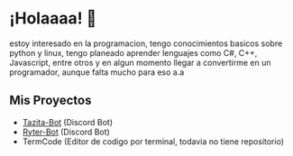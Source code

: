 # ¡Holaaaa! 🐇
estoy interesado en la programacion, tengo conocimientos basicos sobre python y linux, tengo planeado aprender lenguajes como C#, C++, Javascript, entre otros y en algun momento llegar a convertirme en un programador, aunque falta mucho para eso a.a

## Mis Proyectos
- [Tazita-Bot](https://github.com/Angelconejito/Tazita-Bot) (Discord Bot)
- [Ryter-Bot](https://github.com/Angelconejito/Ryter-Bot) (Discord Bot)
- TermCode (Editor de codigo por terminal, todavia no tiene repositorio)
